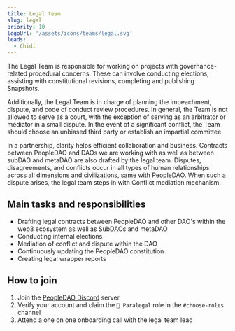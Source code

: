 ```yaml
---
title: Legal team
slug: legal
priority: 10
logoUrl: '/assets/icons/teams/legal.svg'
leads:
  - Chidi
---
```


<script>
	import { LINK_SOCIAL_DISCORD } from "$lib/link/constants/socialLinks.constants.ts";
</script>

The Legal Team is responsible for working on projects with governance-related procedural concerns. These can involve conducting elections, assisting with constitutional revisions, completing and publishing Snapshots.

Additionally, the Legal Team is in charge of planning the impeachment, dispute, and code of conduct review procedures. In general, the Team is not allowed to serve as a court, with the exception of serving as an arbitrator or mediator in a small dispute. In the event of a significant conflict, the Team should choose an unbiased third party or establish an impartial committee.

In a partnership, clarity helps efficient collaboration and business. Contracts between PeopleDAO and DAOs we are working with as well as between subDAO and metaDAO are also drafted by the legal team. Disputes, disagreements, and conflicts occur in all types of human relationships across all dimensions and civilizations, same with PeopleDAO. When such a dispute arises, the legal team steps in with Conflict mediation mechanism.

## Main tasks and responsibilities

- Drafting legal contracts between PeopleDAO and other DAO's within the web3 ecosystem as well as SubDAOs and metaDAO
- Conducting internal elections
- Mediation of conflict and dispute within the DAO
- Continuously updating the PeopleDAO constitution
- Creating legal wrapper reports

## How to join

1. Join the <a href={LINK_SOCIAL_DISCORD} target="_blank">PeopleDAO Discord</a> server
2. Verify your account and claim the `📕 Paralegal` role in the `#choose-roles` channel
3. Attend a one on one onboarding call with the legal team lead
